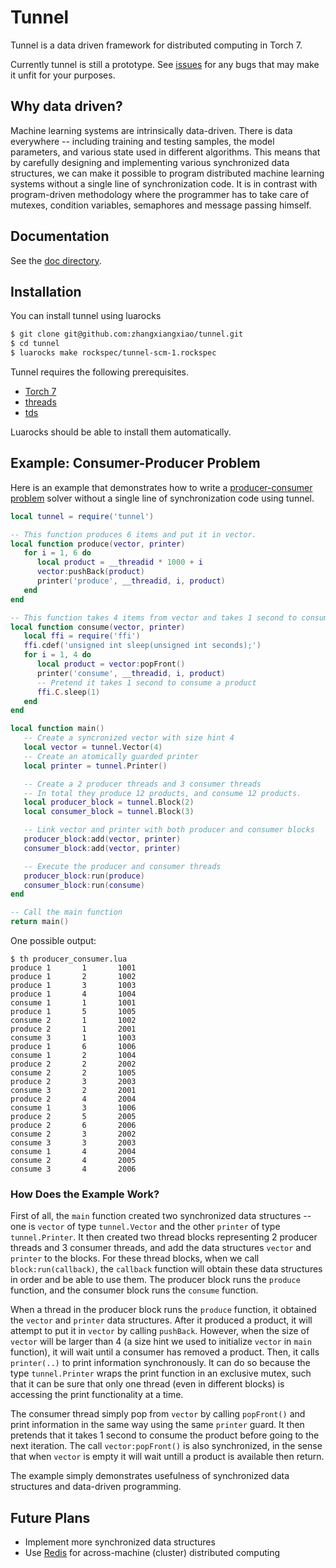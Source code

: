 # Tunnel

Tunnel is a data driven framework for distributed computing in Torch 7.

Currently tunnel is still a prototype. See [issues](https://github.com/zhangxiangxiao/tunnel/issues) for any bugs that may make it unfit for your purposes.

## Why data driven?

Machine learning systems are intrinsically data-driven. There is data everywhere -- including training and testing samples, the model parameters, and various state used in different algorithms. This means that by carefully designing and implementing various synchronized data structures, we can make it possible to program distributed machine learning systems without a single line of synchronization code. It is in contrast with program-driven methodology where the programmer has to take care of mutexes, condition variables, semaphores and message passing himself.

## Documentation

See the [doc directory](https://github.com/zhangxiangxiao/tunnel/tree/master/doc).

## Installation

You can install tunnel using luarocks
```bash
$ git clone git@github.com:zhangxiangxiao/tunnel.git
$ cd tunnel
$ luarocks make rockspec/tunnel-scm-1.rockspec
```

Tunnel requires the following prerequisites.
* [Torch 7](https://github.com/torch/torch7)
* [threads](https://github.com/torch/threads)
* [tds](https://github.com/torch/tds)

Luarocks should be able to install them automatically.

## Example: Consumer-Producer Problem

Here is an example that demonstrates how to write a [producer-consumer problem](https://en.wikipedia.org/wiki/Producer%E2%80%93consumer_problem) solver without a single line of synchronization code using tunnel.
```lua
local tunnel = require('tunnel')

-- This function produces 6 items and put it in vector.
local function produce(vector, printer)
   for i = 1, 6 do
      local product = __threadid * 1000 + i
      vector:pushBack(product)
      printer('produce', __threadid, i, product)
   end
end

-- This function takes 4 items from vector and takes 1 second to consume each.
local function consume(vector, printer)
   local ffi = require('ffi')
   ffi.cdef('unsigned int sleep(unsigned int seconds);')
   for i = 1, 4 do
      local product = vector:popFront()
      printer('consume', __threadid, i, product)
      -- Pretend it takes 1 second to consume a product
      ffi.C.sleep(1)
   end
end

local function main()
   -- Create a syncronized vector with size hint 4
   local vector = tunnel.Vector(4)
   -- Create an atomically guarded printer
   local printer = tunnel.Printer()

   -- Create a 2 producer threads and 3 consumer threads
   -- In total they produce 12 products, and consume 12 products.
   local producer_block = tunnel.Block(2)
   local consumer_block = tunnel.Block(3)

   -- Link vector and printer with both producer and consumer blocks
   producer_block:add(vector, printer)
   consumer_block:add(vector, printer)

   -- Execute the producer and consumer threads
   producer_block:run(produce)
   consumer_block:run(consume)
end

-- Call the main function
return main()
```

One possible output:
```
$ th producer_consumer.lua
produce 1       1       1001
produce 1       2       1002
produce 1       3       1003
produce 1       4       1004
consume 1       1       1001
produce 1       5       1005
consume 2       1       1002
produce 2       1       2001
consume 3       1       1003
produce 1       6       1006
consume 1       2       1004
produce 2       2       2002
consume 2       2       1005
produce 2       3       2003
consume 3       2       2001
produce 2       4       2004
consume 1       3       1006
produce 2       5       2005
produce 2       6       2006
consume 2       3       2002
consume 3       3       2003
consume 1       4       2004
consume 2       4       2005
consume 3       4       2006
```

### How Does the Example Work?

First of all, the `main` function created two synchronized data structures -- one is `vector` of type `tunnel.Vector` and the other `printer` of type `tunnel.Printer`. It then created two thread blocks representing 2 producer threads and 3 consumer threads, and add the data structures `vector` and `printer` to the blocks. For these thread blocks, when we call `block:run(callback)`, the `callback` function will obtain these data structures in order and be able to use them. The producer block runs the `produce` function, and the consumer block runs the `consume` function.

When a thread in the producer block runs the `produce` function, it obtained the `vector` and `printer` data structures. After it produced a product, it will attempt to put it in `vector` by calling `pushBack`. However, when the size of `vector` will be larger than 4 (a size hint we used to initialize `vector` in `main` function), it will wait until a consumer has removed a product. Then, it calls `printer(..)` to print information synchronously. It can do so because the type `tunnel.Printer` wraps the print function in an exclusive mutex, such that it can be sure that only one thread (even in different blocks) is accessing the print functionality at a time.

The consumer thread simply pop from `vector` by calling `popFront()` and print information in the same way using the same `printer` guard. It then pretends that it takes 1 second to consume the product before going to the next iteration. The call `vector:popFront()` is also synchronized, in the sense that when `vector` is empty it will wait untill a product is available then return.

The example simply demonstrates usefulness of synchronized data structures and data-driven programming.

## Future Plans

* Implement more synchronized data structures
* Use [Redis](http://redis.io/) for across-machine (cluster) distributed computing
